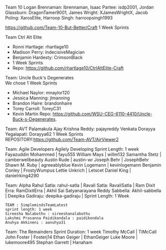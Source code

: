 Team 10
  Logan Brennaman: lbrennaman, Isaac Partee: isdp2001, Jordan Glassburn: DragonTamer9001, James Wright: XJamesWrightX, Jacob Poling: XarosElite, Harroop Singh: harroopsingh1993

  https://github.com/Team-10-But-Better/Craft
  1 Week Sprints

Team Ctrl Alt Elite 
  - Ronni Hartlage: rhartlage10 
  - Madison Perry: IndecisiveMagician 
  - Benjamin Hardesty: CrimsonBlack 
  - 1 Week Sprints 
  - Repo: https://github.com/rhartlage10/CtrlAltElite-Craft
  
  Team: Uncle Buck's Degenerates  
  We chose 1 Week Sprints
  - Michael Naylor: mnaylor120
  - Jessica Manning: jlmanning
  - Brandon Haire: brandonhaire
  - Torey Carroll: ToreyC31  
  - Kevin Martin
  Repo: https://github.com/WSU-CEG-6110-4410/Uncle-Buck-s-Degenerates.  
  

Team: AVT
Palamakula Ajay Krishna Reddy: pajayreddy
Venkata Dorayya Yegalapati: Dorayya62
1 Week Sprints
REPOSITORY:https://github.com/Team-AVT/AirViewer2

Team: Agile Developers Agilely Developing
  Sprint Length: 1 week
	Fayazuddin Mohammed | fayu555
	William Mays | willm132
	Samantha Stetz | camberwellbeauty
	Austin Rude | austin-wr
	Joseph Behr | JosephBehr
	Shawn M. Ruby | agreeablyblue
	Kevin Logemann | kevinlogemann
	Benjamin Conley | FrostyWumpus
	Lettie Unkrich | Letscet
	Daniel King | danielrking4290
	
Team: Alpha
Rahul Satla: rahul-satla |
Ravali Satla: RavaliSatla | 
Ram Dixit Erra: RamDixitErra |
Akhil Sai Satyanarayana Reddy Sabbella: Akhil-sabbella |
Deepika Gadiraju: deepika-gadiraju |
Sprint Length: 1 Week


	
	
	TEAM : SimplemindsTeamLatest
	sprint length: 1 week
	Sireesha Nalabothu : sireeshanalabothu
	Lakshmi Prasanna Paidikondala : paidikondala
	Anuhya Akkineni : aanuhya31


Team: The Remainders
  Sprint Duration: 1 week
  	Timothy McCall | TiMcCall
	John Foster | Fosterj14
	Ethan Geiger | EthanGeiger
	Luke Moore | lukemoore495
	Stephan Garrett | Hanaham

